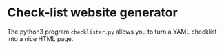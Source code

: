 # Check-list website generator

The python3 program `checklister.py` allows you to turn a YAML checklist into a nice HTML page.
